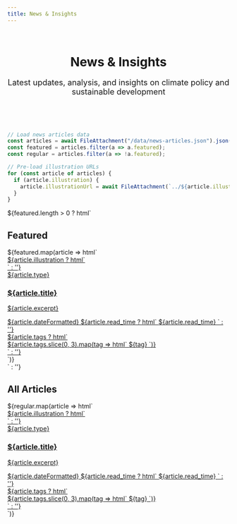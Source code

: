 ```yaml
---
title: News & Insights
---
```


<style>
  @import url("/_theme/assets/css/base.css");
  @import url("/_theme/assets/css/cards.css");
  
  /* Page specific styles */
  .news-header {
    text-align: center;
    padding: 3rem 0;
    background: var(--color-surface);
    margin: -2rem -2rem 2rem -2rem;
  }
  
  .news-description {
    font-size: 1.125rem;
    color: var(--color-text-secondary);
    max-width: 600px;
    margin: 1rem auto 0;
  }
</style>

<div class="news-header">
  <h1>News & Insights</h1>
  <p class="news-description">
    Latest updates, analysis, and insights on climate policy and sustainable development
  </p>
</div>

```js
// Load news articles data
const articles = await FileAttachment("/data/news-articles.json").json();
const featured = articles.filter(a => a.featured);
const regular = articles.filter(a => !a.featured);

// Pre-load illustration URLs
for (const article of articles) {
  if (article.illustration) {
    article.illustrationUrl = await FileAttachment(`../${article.illustration}`).url();
  }
}
```

<div class="news-page">
  ${featured.length > 0 ? html`
    <section class="featured-section">
      <h2>Featured</h2>
      <div class="news-grid">
        ${featured.map(article => html`
          <a href="${article.url}" class="news-card news-card--featured news-card--${article.type}">
            <div class="news-card__header">
              ${article.illustration ? html`
                <div class="news-card__illustration">
                  <img src="${article.illustrationUrl}" alt="">
                </div>
              ` : ''}
            </div>
            <div class="news-card__body">
              <span class="news-card__type">${article.type}</span>
              <h3 class="news-card__title">${article.title}</h3>
              <p class="news-card__excerpt">${article.excerpt}</p>
              <div class="news-card__meta">
                <span class="news-card__date">${article.dateFormatted}</span>
                ${article.read_time ? html`
                  <span class="news-card__read-time">${article.read_time}</span>
                ` : ''}
              </div>
              ${article.tags ? html`
                <div class="news-card__tags">
                  ${article.tags.slice(0, 3).map(tag => html`
                    <span class="tag">${tag}</span>
                  `)}
                </div>
              ` : ''}
            </div>
          </a>
        `)}
      </div>
    </section>
  ` : ''}
  
  <section class="all-content">
    <h2>All Articles</h2>
    <div class="news-grid">
      ${regular.map(article => html`
        <a href="${article.url}" class="news-card news-card--${article.type}">
          <div class="news-card__header">
            ${article.illustration ? html`
              <div class="news-card__illustration">
                <img src="${article.illustrationUrl}" alt="">
              </div>
            ` : ''}
          </div>
          <div class="news-card__body">
            <span class="news-card__type">${article.type}</span>
            <h3 class="news-card__title">${article.title}</h3>
            <p class="news-card__excerpt">${article.excerpt}</p>
            <div class="news-card__meta">
              <span class="news-card__date">${article.dateFormatted}</span>
              ${article.read_time ? html`
                <span class="news-card__read-time">${article.read_time}</span>
              ` : ''}
            </div>
            ${article.tags ? html`
              <div class="news-card__tags">
                ${article.tags.slice(0, 3).map(tag => html`
                  <span class="tag">${tag}</span>
                `)}
              </div>
            ` : ''}
          </div>
        </a>
      `)}
    </div>
  </section>
</div>